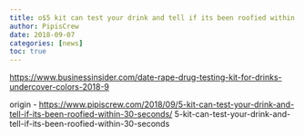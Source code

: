 ```yaml
---
title: o$5 kit can test your drink and tell if its been roofied within 30 seconds
author: PipisCrew
date: 2018-09-07
categories: [news]
toc: true
---
```


https://www.businessinsider.com/date-rape-drug-testing-kit-for-drinks-undercover-colors-2018-9

origin - https://www.pipiscrew.com/2018/09/5-kit-can-test-your-drink-and-tell-if-its-been-roofied-within-30-seconds/ 5-kit-can-test-your-drink-and-tell-if-its-been-roofied-within-30-seconds